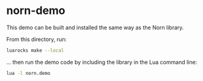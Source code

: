 # norn-demo

This demo can be built and installed the same way as the Norn library.

From this directory, run:

```sh
luarocks make --local
```

… then run the demo code by including the library in the Lua command line: 

```sh
lua -l norn.demo
```
